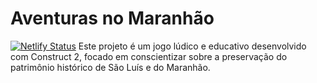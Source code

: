 # Aventuras no Maranhão

[![Netlify Status](https://api.netlify.com/api/v1/badges/dd3ed0b2-5916-4bc9-b124-043bb1b97cdb/deploy-status)](https://app.netlify.com/sites/aventurasnoma/deploys)
Este projeto é um jogo lúdico e educativo desenvolvido com Construct 2, focado em conscientizar sobre a preservação do patrimônio histórico de São Luís e do Maranhão.
